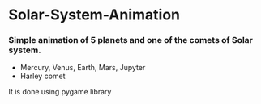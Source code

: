 # Solar-System-Animation

### Simple animation of 5 planets and one of the comets of Solar system. 
+ Mercury, Venus, Earth, Mars, Jupyter
+ Harley comet

It is done using pygame library
